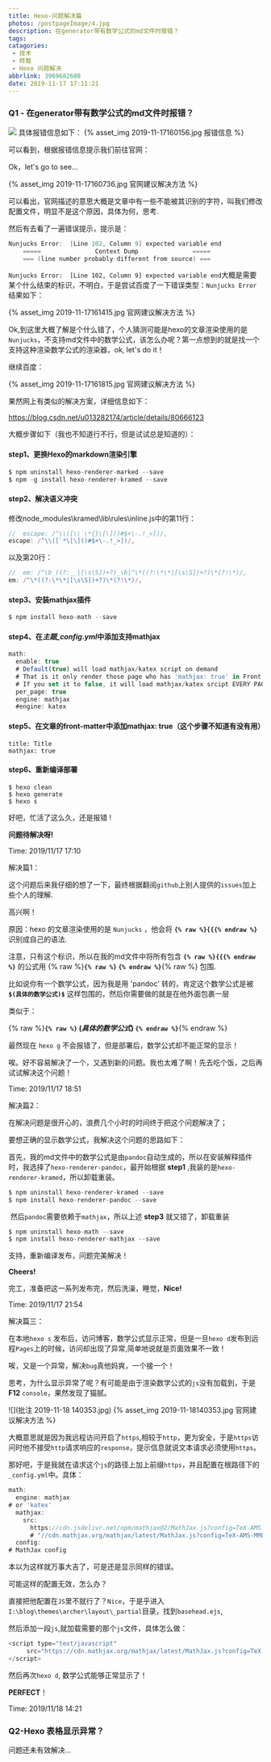 ```yaml
---
title: Hexo-问题解决篇
photos: /postpageImage/4.jpg
description: 在generator带有数学公式的md文件时报错？
tags:
catagories:
 - 技术
 - 转载
 - Hexo 问题解决
abbrlink: 3969682608
date: 2019-11-17 17:11:21
---
```

### Q1 - 在generator带有数学公式的md文件时报错？
<img src="/postpageImage/4.jpg"/>
<!--more-->
具体报错信息如下：
{% asset_img 2019-11-17160156.jpg 报错信息 %}

可以看到，根据报错信息提示我们前往官网：
<!--more-->
Ok，let's go to see...

{% asset_img 2019-11-17160736.jpg 官网建议解决方法 %}

可以看出，官网描述的意思大概是文章中有一些不能被其识别的字符，叫我们修改配置文件，明显不是这个原因，具体为何，思考.

然后有去看了一遍错误提示，提示是：

```c
Nunjucks Error:  [Line 102, Column 9] expected variable end
    =====               Context Dump               =====
    === (line number probably different from source) ===
```

`Nunjucks Error:  [Line 102, Column 9] expected variable end`大概是需要某个什么结束的标识，不明白，于是尝试百度了一下错误类型：`Nunjucks Error`结果如下：

{% asset_img 2019-11-17161415.jpg 官网建议解决方法 %}

Ok,到这里大概了解是个什么错了，个人猜测可能是hexo的文章渲染使用的是`Nunjucks`，不支持md文件中的数学公式，该怎么办呢？第一点想到的就是找一个支持这种渲染数学公式的渲染器，ok, let's do it！

继续百度：

{% asset_img 2019-11-17161815.jpg 官网建议解决方法 %}

果然网上有类似的解决方案，详细信息如下：

https://blog.csdn.net/u013282174/article/details/80666123

大概步骤如下（我也不知道行不行，但是试试总是知道的）：

#### step1、更换Hexo的markdown渲染引擎

```java
$ npm uninstall hexo-renderer-marked --save
$ npm -g install hexo-renderer-kramed --save
```

#### step2、解决语义冲突

修改node_modules\kramed\lib\rules\inline.js中的第11行：

```javascript
//  escape: /^\\([\\`\*{}\[\]()#$+\-.!_>])/,
escape: /^\\([`*\[\]()#$+\-.!_>])/,
```

以及第20行：

```javascript
//  em: /^\b_((?:__|[\s\S])+?)_\b|^\*((?:\*\*|[\s\S])+?)\*(?!\*)/,
em: /^\*((?:\*\*|[\s\S])+?)\*(?!\*)/,
```

#### step3、安装mathjax插件

```javascript
$ npm install hexo-math --save
```

#### step4、在*主题_config.yml*中添加支持mathjax

```javascript
math:
  enable: true
  # Default(true) will load mathjax/katex script on demand
  # That is it only render those page who has 'mathjax: true' in Front Matter.
  # If you set it to false, it will load mathjax/katex srcipt EVERY PAGE.
  per_page: true
  engine: mathjax
  #engine: katex
```

#### step5、在文章的front-matter中添加mathjax: true（这个步骤不知道有没有用）

```
title: Title
mathjax: true
```

#### step6、重新编译部署

```
$ hexo clean
$ hexo generate
$ hexo s
```

好吧，忙活了这么久，还是报错 !

**问题待解决呀!**

Time: 2019/11/17 17:10



解决篇1：

这个问题后来我仔细的想了一下，最终根据翻阅`github`上别人提供的`issues`加上些个人的理解.

高兴啊！

原因：hexo 的文章渲染使用的是 `Nunjucks` ，他会将 **`{% raw %}{{{% endraw %}`** 识别成自己的语法.

注意，只有这个标识，所以在我的md文件中将所有包含 **`{% raw %}{{{% endraw %}`** 的公式用 {% raw %}**`{% raw %}`  `{% endraw %}`**{% raw %} 包围.

比如说你有一个数学公式，因为我是用 'pandoc' 转的，肯定这个数学公式是被 **`$(具体的数学公式)$`** 这样包围的，然后你需要做的就是在他外面包裹一层

类似于：

{% raw %}**`{% raw %}` $(具体的数学公式)$ `{% endraw %}`**{% endraw %}

最然现在 `hexo g` 不会报错了，但是部署后，数学公式却不能正常的显示！

唉。好不容易解决了一个，又遇到新的问题。我也太难了啊！先去吃个饭，之后再试试解决这个问题！

Time: 2019/11/17 18:51



解决篇2：

在解决问题是很开心的，浪费几个小时的时间终于把这个问题解决了；

要想正确的显示数学公式，我解决这个问题的思路如下：

首先，我的md文件中的数学公式是由`pandoc`自动生成的，所以在安装解释插件时，我选择了`hexo-renderer-pandoc`，最开始根据 **step1** ,我装的是`hexo-renderer-kramed`，所以卸载重装。

```java
$ npm uninstall hexo-renderer-kramed --save
$ npm install hexo-renderer-pandoc --save
```

​	然后`pandoc`需要依赖于`mathjax`，所以上述 **step3** 就又错了，卸载重装

```java
$ npm uninstall hexo-math --save
$ npm install hexo-renderer-mathjax --save
```

支持，重新编译发布，问题完美解决！

**Cheers!**

完工，准备把这一系列发布完，然后洗澡，睡觉，**Nice!**

Time: 2019/11/17 21:54

解决篇三：

在本地`hexo s` 发布后，访问博客，数学公式显示正常，但是一旦`hexo d`发布到远程`Pages`上的时候，访问却出现了异常,简单地说就是页面效果不一致！

唉，又是一个异常，解决`bug`真他妈爽，一个接一个！

思考，为什么显示异常了呢？有可能是由于渲染数学公式的`js`没有加载到，于是**F12** `console`，果然发现了猫腻。

![](批注 2019-11-18 140353.jpg)
{% asset_img 2019-11-18140353.jpg 官网建议解决方法 %}

大概意思就是因为我远程访问开启了`https`,相较于`http`，更为安全，于是`https`访问时他不接受`http`请求响应的`response`，提示信息就说文本请求必须使用`https`。

那好吧，于是我就在请求这个`js`的路径上加上前缀`https`，并且配置在根路径下的`_config.yml`中。具体：

```javascript
math:
  engine: mathjax 
# or 'katex'
  mathjax:
    src: 
      https://cdn.jsdelivr.net/npm/mathjax@2/MathJax.js?config=TeX-AMS-MML_HTMLorMML
      # "//cdn.mathjax.org/mathjax/latest/MathJax.js?config=TeX-AMS-MML_HTMLorMML"
  config:
# MathJax config
```

本以为这样就万事大吉了，可是还是显示同样的错误。

可能这样的配置无效，怎么办？

直接把他配置在`JS`里不就行了？`Nice`，于是乎进入`I:\blog\themes\archer\layout\_partial`目录，找到`basehead.ejs`,

然后添加一段`js`,就加载需要的那个`js`文件，具体怎么做：

```javascript
<script type="text/javascript"
     src="https://cdn.mathjax.org/mathjax/latest/MathJax.js?config=TeX-AMS_HTML">
</script>
```

然后再次`hexo d`, 数学公式能够正常显示了！

**PERFECT**！

Time: 2019/11/18 14:21

### Q2-Hexo 表格显示异常？

问题还未有效解决...